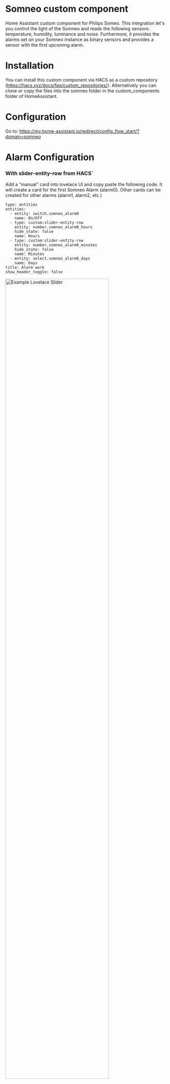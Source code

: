 # Somneo custom component
Home Assistant custom component for Philips Someo. This integration let's you control the light of the Somneo and reads the following sensors: temperature, humidity, luminance and noise. Furthermore, it provides the alarms set on your Somneo instance as binary sensors and provides a sensor with the first upcoming alarm. 

# Installation
You can install this custom component via HACS as a custom repository (https://hacs.xyz/docs/faq/custom_repositories/). Alternatively you can clone or copy the files into the somneo folder in the custom_components folder of HomeAssistant.

# Configuration
Go to: https://my.home-assistant.io/redirect/config_flow_start/?domain=somneo

# Alarm Configuration
### With slider-entity-row from HACS`
Add a "manual" card into lovelace UI and copy paste the following code. It will create a card for the first Somneo Alarm (alarm0). 
Other cards can be created for other alarms (alarm1, alarm2, etc.)
```
type: entities
entities:
  - entity: switch.somneo_alarm0
    name: On/Off
  - type: custom:slider-entity-row
    entity: number.somneo_alarm0_hours
    hide_state: false
    name: Hours
  - type: custom:slider-entity-row
    entity: number.somneo_alarm0_minutes
    hide_state: false
    name: Minutes
  - entity: select.somneo_alarm0_days
    name: Days
title: Alarm work
show_header_toggle: false
```
<img src="https://github.com/theneweinstein/somneo/blob/master/lovelace1.jpg" alt="Example Lovelace Slider" width="80%"/>

### Without slider-entity-row from HACS

```
type: entities
entities:
  - entity: switch.somneo_alarm0
    name: On/Off
  - entity: number.somneo_alarm0_hours
    name: Hours
  - entity: number.somneo_alarm0_minutes
    name: Minutes
  - entity: select.somneo_alarm0_days
    name: Days
title: Alarm work
show_header_toggle: false
```
<img src="https://github.com/theneweinstein/somneo/blob/master/lovelace2.jpg" alt="Example Lovelace" width="80%"/>

# Services
This component includes two services to adjust the wake-up light and sound settings. To adjust the light settings of an alarm you can call the following function:
```
service: somneo.set_light_alarm
target:
  entity_id: switch.somneo_alarm0
data:
  curve: sunny day
  level: 20
  duration: 30
```
The curve is either `sunny day`, `island red` or `nordic white`. Level should be between 0 and 25 and duration betweeen 4 and 40 minutes.

To adjust the sound settings of an alarm you can call the following function:
```
service: somneo.set_sound_alarm
target:
  entity_id: switch.somneo_alarm0
data:
  source: wake-up
  channel: forest birds
  level: 10
```
The source is `wake-up` for the wake-up sounds, `radio` for the FM radio of `off` for no sound. If the wake-up sound is selected, channel is one of the following sounds: `forest birds`, `summer birds`, `morning alps`, `yoga harmony`, `nepal bowls`, `summer lake` or `ocean waves`. If the radio is selected, channel has a value 1 till 5 (formatted as a string). The level should be between 1 and 25.

PowerWake can be set for an alarm with:
```
service: somneo.set_powerwake
target:
  entity_id: switch.somneo_alarm0
data:
  state: on
  delta: 10
```
State is either `on` or `off`, and determines whether PowerWake is enabled or disabled for the alarm.
The delay in minutes between alarm start and PowerWake is configured with `delta`. Delta should be between 0 and 59. Setting `delta` to 0 will start PowerWake immediately when alarm starts.

Furthermore, alarms can be added to or removed from the list in the Somneo app with:
```
service: somneo.add_alarm
target:
  entity_id: switch.somneo_alarm0
```
```
service: somneo.remove_alarm
target:
  entity_id: switch.somneo_alarm0
```
